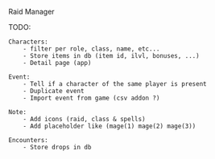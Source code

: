 Raid Manager

TODO:

    Characters:
        - filter per role, class, name, etc...
        - Store items in db (item id, ilvl, bonuses, ...)
        - Detail page (app)

    Event:
        - Tell if a character of the same player is present
        - Duplicate event
        - Import event from game (csv addon ?)

    Note:
        - Add icons (raid, class & spells)
        - Add placeholder like (mage(1) mage(2) mage(3))

    Encounters:
        - Store drops in db
